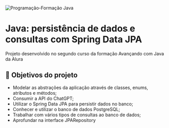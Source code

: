 
![Programação-Formação Java](https://i.ibb.co/qRGv4LT/Scream-Match.png)

# Java: persistência de dados e consultas com Spring Data JPA

Projeto desenvolvido no segundo curso da formação Avançando com Java da Alura


## 🔨 Objetivos do projeto

- Modelar as abstrações da aplicação através de classes, enums, atributos e métodos;
- Consumir a API do ChatGPT;
- Utilizar o Spring Data JPA para persistir dados no banco;
- Conhecer e utilizar o banco de dados PostgreSQL;
- Trabalhar com vários tipos de consultas ao banco de dados;
- Aprofundar na interface JPARepository
